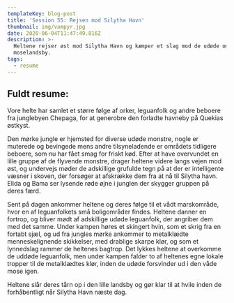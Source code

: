 ```yaml
---
templateKey: blog-post
title: 'Session 55: Rejsen mod Silytha Havn'
thumbnail: img/vampyr.jpg
date: 2020-06-04T11:47:49.816Z
description: >-
  Heltene rejser øst mod Silytha Havn og kæmper et slag mod de udøde om en
  moselandsby.
tags:
  - resume
---
```

## Fuldt resume:
Vore helte har samlet et større følge af orker, leguanfolk og andre beboere fra junglebyen Chepaga, for at generobre den forladte havneby på Quekias østkyst.

Den mørke jungle er hjemsted for diverse udøde monstre, nogle er muterede og bevingede mens andre tilsyneladende er områdets tidligere beboere, som nu har fået smag for friskt kød. Efter at have overvundet en lille gruppe af de flyvende monstre, drager heltene videre langs vejen mod øst, og undervejs møder de adskillige grufulde tegn på at der er intelligente væsner i skoven, der forsøger at afskrække dem fra at nå til Silytha havn. Elida og Bama ser lysende røde øjne i junglen der skygger gruppen på deres færd.

Sent på dagen ankommer heltene og deres følge til et vådt marskområde, hvor en af leguanfolkets små boligområder findes. Heltene danner en fortrop, og bliver mødt af adskillige udøde leguanfolk, der angriber dem med det samme. Under kampen høres et skingert hvin, som et skrig fra en fortabt sjæl, og ud fra jungles mørke ankommer to metalklædte menneskelignende skikkelser, med drablige skarpe klør, og som et lynnedslag rammer de heltenes bagtrop. Det lykkes heltene at overkomme de uddøde leguanfolk, men under kampen falder to af heltenes egne lokale tropper til de metalklædtes klør, inden de udøde forsvinder ud i den våde mose igen.

Heltene slår deres tårn op i den lille landsby og gør klar til at hvile inden de forhåbentligt når Silytha Havn næste dag.
